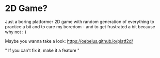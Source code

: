 # 2D Game?
Just a boring platformer 2D game with random generation of everything to practice a bit and to cure my boredom - and to get frustrated a bit because why not : ) 

Maybe you wanna take a look: https://oebelus.github.io/platf2d/

" If you can't fix it, make it a feature "  
